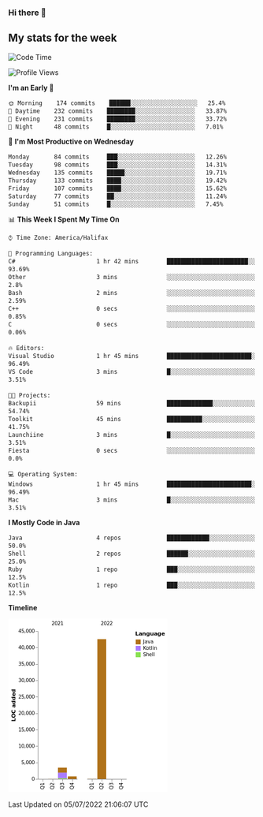 ### Hi there 👋

## My stats for the week
<!--START_SECTION:waka-->
![Code Time](http://img.shields.io/badge/Code%20Time-301%20hrs%2021%20mins-blue)

![Profile Views](http://img.shields.io/badge/Profile%20Views-0-blue)

**I'm an Early 🐤** 

```text
🌞 Morning    174 commits    ██████░░░░░░░░░░░░░░░░░░░   25.4% 
🌆 Daytime    232 commits    ████████░░░░░░░░░░░░░░░░░   33.87% 
🌃 Evening    231 commits    ████████░░░░░░░░░░░░░░░░░   33.72% 
🌙 Night      48 commits     █░░░░░░░░░░░░░░░░░░░░░░░░   7.01%

```
📅 **I'm Most Productive on Wednesday** 

```text
Monday       84 commits     ███░░░░░░░░░░░░░░░░░░░░░░   12.26% 
Tuesday      98 commits     ███░░░░░░░░░░░░░░░░░░░░░░   14.31% 
Wednesday    135 commits    █████░░░░░░░░░░░░░░░░░░░░   19.71% 
Thursday     133 commits    ████░░░░░░░░░░░░░░░░░░░░░   19.42% 
Friday       107 commits    ████░░░░░░░░░░░░░░░░░░░░░   15.62% 
Saturday     77 commits     ██░░░░░░░░░░░░░░░░░░░░░░░   11.24% 
Sunday       51 commits     █░░░░░░░░░░░░░░░░░░░░░░░░   7.45%

```


📊 **This Week I Spent My Time On** 

```text
⌚︎ Time Zone: America/Halifax

💬 Programming Languages: 
C#                       1 hr 42 mins        ███████████████████████░░   93.69% 
Other                    3 mins              ░░░░░░░░░░░░░░░░░░░░░░░░░   2.8% 
Bash                     2 mins              ░░░░░░░░░░░░░░░░░░░░░░░░░   2.59% 
C++                      0 secs              ░░░░░░░░░░░░░░░░░░░░░░░░░   0.85% 
C                        0 secs              ░░░░░░░░░░░░░░░░░░░░░░░░░   0.06%

🔥 Editors: 
Visual Studio            1 hr 45 mins        ████████████████████████░   96.49% 
VS Code                  3 mins              █░░░░░░░░░░░░░░░░░░░░░░░░   3.51%

🐱‍💻 Projects: 
Backupii                 59 mins             █████████████░░░░░░░░░░░░   54.74% 
Toolkit                  45 mins             ██████████░░░░░░░░░░░░░░░   41.75% 
Launchiine               3 mins              █░░░░░░░░░░░░░░░░░░░░░░░░   3.51% 
Fiesta                   0 secs              ░░░░░░░░░░░░░░░░░░░░░░░░░   0.0%

💻 Operating System: 
Windows                  1 hr 45 mins        ████████████████████████░   96.49% 
Mac                      3 mins              █░░░░░░░░░░░░░░░░░░░░░░░░   3.51%

```

**I Mostly Code in Java** 

```text
Java                     4 repos             ████████████░░░░░░░░░░░░░   50.0% 
Shell                    2 repos             ██████░░░░░░░░░░░░░░░░░░░   25.0% 
Ruby                     1 repo              ███░░░░░░░░░░░░░░░░░░░░░░   12.5% 
Kotlin                   1 repo              ███░░░░░░░░░░░░░░░░░░░░░░   12.5%

```


**Timeline**

![Chart not found](https://raw.githubusercontent.com/lyndseyy/lyndseyy/main/charts/bar_graph.png) 


 Last Updated on 05/07/2022 21:06:07 UTC
<!--END_SECTION:waka-->
